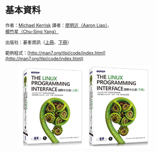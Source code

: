 # 基本資料

作者：[Michael Kerrisk](https://man7.org/) 譯者：[廖明沂（Aaron Liao）](https://www.linkedin.com/in/aaron-liao-bb50b6147/)、[楊竹星（Chu-Sing Yang）](https://itlab.ee.ncku.edu.tw/csyang/index.html)

出版社：碁峯資訊（[上冊](http://books.gotop.com.tw/v\_AXP015800)、[下冊](http://books.gotop.com.tw/v\_AXP015900)）

範例程式：[http://man7.org/tlpi/code/index.html](http://man7.org/tlpi/code/index.html)

<figure><img src=".gitbook/assets/EmbeddedImage.png" alt=""><figcaption></figcaption></figure>
